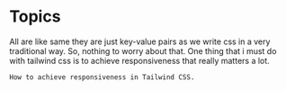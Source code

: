 # Topics

All are like same they are just key-value pairs as we write css in a very traditional way. So, nothing to worry about that. One thing that i must do with tailwind css is to achieve responsiveness that really matters a lot.

<code>How to achieve responsiveness in Tailwind CSS.</code>
